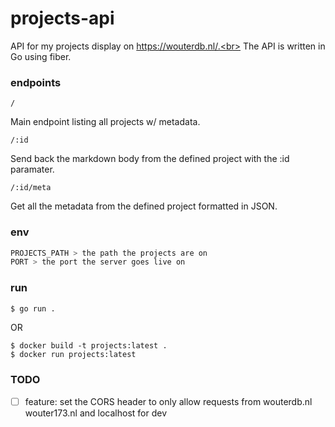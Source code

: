 # projects-api

API for my projects display on https://wouterdb.nl/.<br>
The API is written in Go using fiber.<br>

### endpoints
```
/
```
Main endpoint listing all projects w/ metadata.

```
/:id
```
Send back the markdown body from the defined project with the :id paramater.

```
/:id/meta
```
Get all the metadata from the defined project formatted in JSON.

### env
```sh
PROJECTS_PATH > the path the projects are on
PORT > the port the server goes live on
```

### run
```sh
$ go run .
```

OR

```
$ docker build -t projects:latest .
$ docker run projects:latest
```

### TODO

- [ ] feature: set the CORS header to only allow requests from wouterdb.nl wouter173.nl and localhost for dev